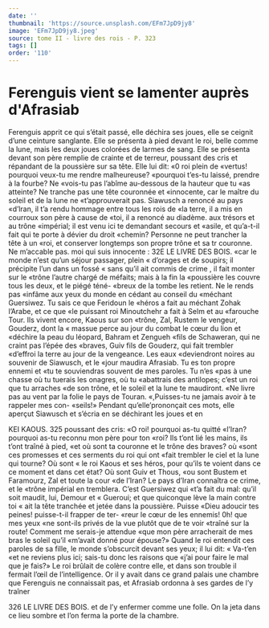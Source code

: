 ```yaml
---
date: ''
thumbnail: 'https://source.unsplash.com/EFm7JpD9jy8'
image: 'EFm7JpD9jy8.jpeg'
source: tome II - livre des rois - P. 323
tags: []
order: '110'
---
```


# Ferenguis vient se lamenter auprès d'Afrasiab

Ferenguis apprit ce qui s’était passé, elle déchira
ses joues, elle se ceignit d’une ceinture sanglante. Elle se présenta à pied devant le roi, belle comme la lune, mais les deux joues colorées de larmes de sang. Elle se présenta devant son père remplie de crainte et de terreur, poussant des cris et répandant de la poussière sur sa tête. Elle lui dit: «0 roi plein de «vertus! pourquoi veux-tu me rendre malheureuse? «pourquoi t’es-tu laissé, prendre à la fourbe? Ne «vois-tu pas l’abîme au-dessous de la hauteur que tu
«as atteinte? Ne tranche pas une tête couronnée et «innocente, car le maître du soleil et de la lune ne «t’approuverait pas. Siawusch a renoncé au pays
«d’lran, il t’a rendu hommage entre tous les rois de
«la terre, il a mis en courroux son père à cause de «toi, il a renoncé au diadème. aux trésors et au trône
«impérial; il est venu ici te demandant secours et «asile, et qu’a-t-il fait qui te porte à dévier du droit
«chemin? Personne ne peut trancher la tête à un «roi, et conserver longtemps son propre trône et sa tr couronne. Ne m’accable pas. moi qui suis innocente :
32E LE LIVRE DES BOIS. «car le monde n’est qu’un séjour passager, plein « d’orages et de soupirs; il précipite l’un dans un fossé
« sans qu’il ait commis de crime , il fait monter sur le «trône l’autre chargé de méfaits; mais à la fin la «poussière les couvre tous les deux, et le piégé téné-
«breux de la tombe les retient. Ne le rends pas «infâme aux yeux du monde en cédant au conseil du «méchant Guersiwez. Tu sais ce que Feridoun le «héros a fait au méchant Zohak l’Arabe, et ce que
«le puissant roi Minoutchehr a fait à Selm et au «farouche Tour. Ils vivent encore, Kaous sur son «trône, Zal, Rustem le vengeur, Gouderz, dont la « massue perce au jour du combat le cœur du lion et «déchire la peau du léopard, Bahram et Zengueh
«fils de Schaweran, qui ne craint pas l’épée des
«braves, Guiv fils de Gouderz, qui fait trembler
«d’effroi la terre au jour de la vengeance. Les eaux
«deviendront noires au souvenir de Siawusch, et le
«jour maudira Afrasiab. Tu es ton propre ennemi et
«tu te souviendras souvent de mes paroles. Tu n’es
«pas à une chasse où tu tuerais les onagres, où tu
«abattrais des antilopes; c’est un roi que tu arraches
«de son trône, et le soleil et la lune te maudiront.
«Ne livre pas au vent par la folie le pays de Touran.
«,Puisses-tu ne jamais avoir à te rappeler mes con- «seils!»
Pendant qu’elle’prononçait ces mots, elle aperçut Siawusch et s’écria en se déchirant les joues et en

KEI KAOUS. 325 poussant des cris: «O roi! pourquoi as-tu quitté
«l’Iran? pourquoi as-tu reconnu mon père pour ton «roi? Ils t’ont lié les mains, ils t’ont traîné à pied,
«et où sont ta couronne et le trône des braves? où «sont ces promesses et ces serments du roi qui ont «fait trembler le ciel et la lune qui tourne? Où sont « le roi Kaous et ses héros, pour qu’ils te voient dans
ce ce moment et dans cet état? Où sont Guiv et Thous, «ou sont Bustem et Faramourz, Zal et toute la cour «de l’Iran? Le pays d’Iran connaîtra ce crime, et le
«trône impérial en tremblera. C’est Guersiwez qui
«t’a fait du mal: qu’il soit maudit, lui, Demour et
« Gueroui; et que quiconque lève la main contre toi « ait la tête tranchée et jetée dans la poussière. Puisse
«Dieu adoucir tes peines! puisse-t-il frapper de ter- «reur le cœur de les ennemis! 0h! que mes yeux «ne sont-ils privés de la vue plutôt que de te voir «traîné sur la route! Comment me serais-je attendue
«que mon père arracherait de mes bras le soleil qu’il «m’avait donné pour épouse?»
Quand le roi entendit ces paroles de sa fille, le monde s’obscurcit devant ses yeux; il lui dit: « Va-t’en
«et ne reviens plus ici; sais-tu donc les raisons que
«j’ai pour faire le mal que je fais?» Le roi brûlait
de colère contre elle, et dans son trouble il fermait l’œil de l’intelligence. Or il y avait dans ce grand
palais une chambre que Ferenguis ne connaissait pas, et Afrasiab ordonna à ses gardes de l’y traîner

326 LE LIVRE DES BOIS.
et de l’y enfermer comme une folle. On la jeta dans ce lieu sombre et l’on ferma la porte de la chambre.
